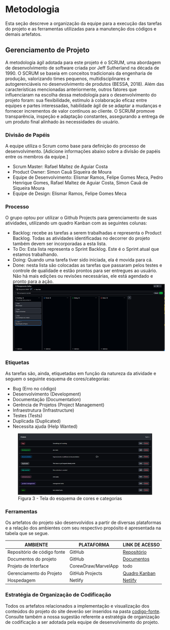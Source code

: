 
# Metodologia

Esta seção descreve a organização da equipe para a execução das tarefas do projeto e as ferramentas utilizadas para a manutenção dos códigos e demais artefatos.

## Gerenciamento de Projeto
A metodologia ágil adotada para este projeto é o SCRUM, uma abordagem de desenvolvimento de software criada por Jeff Sutherland na década de 1990. O SCRUM se baseia em conceitos tradicionais da engenharia de produção, valorizando times pequenos, multidisciplinares e autogerenciáveis no desenvolvimento de produtos (BESSA, 2018). Além das características mencionadas anteriormente, outros fatores que influenciaram na escolha dessa metodologia para o desenvolvimento do projeto foram: sua flexibilidade, estímulo à colaboração eficaz entre equipes e partes interessadas, habilidade ágil de se adaptar a mudanças e fornecer incrementos de valor contínuos ao cliente. O SCRUM promove transparência, inspeção e adaptação constantes, assegurando a entrega de um produto final alinhado às necessidades do usuário.

### Divisão de Papéis

A equipe utiliza o Scrum como base para definição do processo de desenvolvimento.
[Adicione informações abaixo sobre a divisão de papéis entre os membros da equipe.]
- Scrum Master: Rafael Maltez de Aguiar Costa
- Product Owner: Simon Cauã Siqueira de Moura
- Equipe de Desenvolvimento: Elismar Ramos, Felipe Gomes Meca, Pedro Henrique Gomes, Rafael Maltez de Aguiar Costa, Simon Cauã de Siqueira Moura
- Equipe de Design: Elismar Ramos, Felipe Gomes Meca

### Processo

O grupo optou por utilizar o Github Projects para gerenciamento de suas atividades, utilizando um quadro Kanban com as seguintes colunas:

- Backlog: recebe as tarefas a serem trabalhadas e representa o Product Backlog. Todas as atividades identificadas no decorrer do projeto também devem ser incorporadas a esta lista.
- To Do: Esta lista representa o Sprint Backlog. Este é o Sprint atual que estamos trabalhando.
- Doing: Quando uma tarefa tiver sido iniciada, ela é movida para cá.
- Done: nesta lista são colocadas as tarefas que passaram pelos testes e controle de qualidade e estão prontos para ser entregues ao usuário. Não há mais edições ou revisões necessárias, ele está agendado e pronto para a ação.
![Quadro Kanban utilizado pelo grupo](img/kanban.png)


### Etiquetas
<p>As tarefas são, ainda, etiquetadas em função da natureza da atividade e seguem o seguinte esquema de cores/categorias:</p>

<ul>
  <li>Bug (Erro no código)</li>
  <li>Desenvolvimento (Development)</li>
  <li>Documentação (Documentation)</li>
  <li>Gerência de Projetos (Project Management)</li>
  <li>Infraestrutura (Infrastructure)</li>
  <li>Testes (Tests)</li>
  <li>Duplicada (Duplicated) </li>
  <li>Necessita ajuda (Help Wanted)</li>
</ul>

<figure>
  <img src="./img/Esquema_de_Cores.png"
    <figcaption>Figura 3 - Tela do esquema de cores e categorias</figcaption>
</figure>

### Ferramentas

Os artefatos do projeto são desenvolvidos a partir de diversas plataformas e a relação dos ambientes com seu respectivo propósito é apresentada na tabela que se segue.

| AMBIENTE                            | PLATAFORMA                         | LINK DE ACESSO                         |
|-------------------------------------|------------------------------------|----------------------------------------|
| Repositório de código fonte         | GitHub                             | [Repositório](https://github.com/ICEI-PUC-Minas-PMV-ADS/pmv-ads-2023-2-e1-proj-web-t2-sitecontroledefinancas)                            |
| Documentos do projeto               | GitHub                             |[Documentos](https://github.com/ICEI-PUC-Minas-PMV-ADS/pmv-ads-2023-2-e1-proj-web-t2-sitecontroledefinancas/tree/main/documentos)                            |
| Projeto de Interface                | CorewDraw/MarvelApp                | todo                            |
| Gerenciamento do Projeto            | GitHub Projects                    | [Quadro Kanban](https://github.com/orgs/ICEI-PUC-Minas-PMV-ADS/projects/668)                            |
| Hospedagem                          | Netlify                            |[Netlify](https://www.netlify.com/)                            |


### Estratégia de Organização de Codificação

Todos os artefatos relacionados a implementação e visualização dos conteúdos do projeto do site deverão ser inseridos na pasta [codigo-fonte](https://github.com/ICEI-PUC-Minas-PMV-ADS/pmv-ads-2023-2-e1-proj-web-t2-sitecontroledefinancas/tree/main/codigo-fonte). Consulte também a nossa sugestão referente a estratégia de organização de codificação a ser adotada pela equipe de desenvolvimento do projeto.

